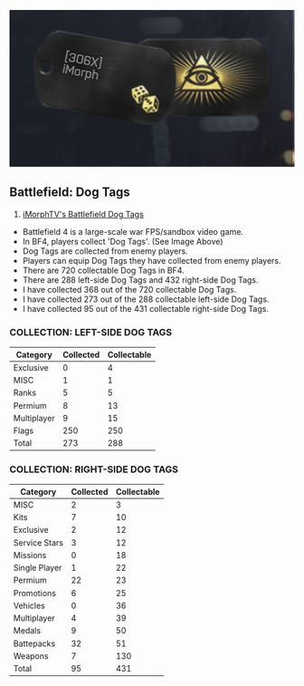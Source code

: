 ![Dog Tags](Images/Dog_Tags.png)
## Battlefield: Dog Tags
1. [iMorphTV's Battlefield Dog Tags](https://battlelog.battlefield.com/bf4/soldier/iMorph/dogtags/779661039/32/#premium-second-assault-dog-tag)
- Battlefield 4 is a large-scale war FPS/sandbox video game.
- In BF4, players collect 'Dog Tags'. (See Image Above)
- Dog Tags are collected from enemy players.
- Players can equip Dog Tags they have collected from enemy players.
- There are 720 collectable Dog Tags in BF4. 
- There are 288 left-side Dog Tags and 432 right-side Dog Tags.
- I have collected 368 out of the 720 collectable Dog Tags.  
- I have collected 273 out of the 288 collectable left-side Dog Tags.
- I have collected 95 out of the 431 collectable right-side Dog Tags.

### COLLECTION: LEFT-SIDE DOG TAGS

|Category   |Collected|Collectable|
|-----------|---------|---------|
|Exclusive  |0        |4        |
|MISC       |1        |1        |
|Ranks      |5        |5        |
|Permium    |8        |13       |
|Multiplayer|9        |15       |
|Flags      |250      |250      |
|Total      |273      |288      |


### COLLECTION: RIGHT-SIDE DOG TAGS
|Category   |Collected|Collectable|
|-----------|---------|---------|
|MISC       |2        |3        |
|Kits       |7        |10       |
|Exclusive  |2        |12       |
|Service Stars|3        |12       |
|Missions   |0        |18       |
|Single Player|1        |22       |
|Permium    |22       |23       |
|Promotions |6        |25       |
|Vehicles   |0        |36       |
|Multiplayer|4        |39       |
|Medals     |9        |50       |
|Battepacks |32       |51       |
|Weapons    |7        |130      |
|Total      |95       |431      |
